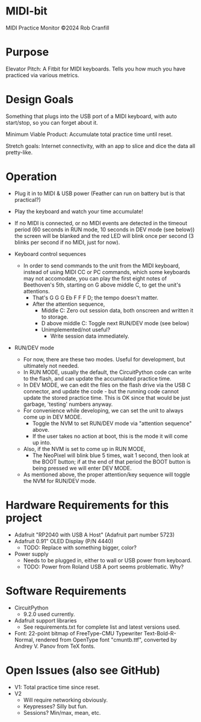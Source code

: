 # MIDI-bit
MIDI Practice Monitor
&copy;2024 Rob Cranfill

# Purpose
Elevator Pitch: A Fitbit for MIDI keyboards. Tells you how much you have practiced via various metrics.

# Design Goals
Something that plugs into the USB port of a MIDI keyboard, with auto start/stop, so you can forget about it.

Minimum Viable Product: Accumulate total practice time until reset.

Stretch goals: Internet connectivity, with an app to slice and dice the data all pretty-like.

# Operation
* Plug it in to MIDI & USB power (Feather can run on battery but is that practical?)
* Play the keyboard and watch your time accumulate!
* If no MIDI is connected, or no MIDI events are detected in the timeout period (60 seconds in RUN mode, 10 seconds in DEV mode (see below)) the screen will be blanked and the red LED will blink once per second (3 blinks per second if no MIDI, just for now).
* Keyboard control sequences
  * In order to send commands to the unit from the MIDI keyboard, instead of using MIDI CC or PC commands, which some keyboards may not accomodate, you can play the first eight notes of Beethoven's 5th, starting on G above middle C, to get the unit's attentions.
    * That's G G G Eb F F F D; the tempo doesn't matter.
    * After the attention sequence, 
      * Middle C: Zero out session data, both onscreen and written it to storage.
      * D above middle C: Toggle next RUN/DEV mode (see below)
      * Unimplemented/not useful?
        * Write session data immediately.

* RUN/DEV mode
  * For now, there are these two modes. Useful for development, but ultimately not needed.
  * In RUN MODE, usually the default, the CircuitPython code can write to the flash, and can update the accumulated practice time.
  * In DEV MODE, we can edit the files on the flash drive via the USB C connector, and update the code - but the running code cannot update the stored practice time. This is OK since that would be just garbage, 'testing' numbers anyway.
  * For convenience while developing, we can set the unit to always come up in DEV MODE.
    * Toggle the NVM to set RUN/DEV mode via "attention sequence" above. 
    * If the user takes no action at boot, this is the mode it will come up into.
  * Also, if the NVM is set to come up in RUN MODE, 
    * The NeoPixel will blink blue 5 times, wait 1 second, then look at the BOOT button;
    if at the end of that period the BOOT button is being pressed we will enter DEV MODE.
  * As mentioned above, the proper attention/key sequence will toggle the NVM for RUN/DEV mode.


# Hardware Requirements for this project
* Adafruit "RP2040 with USB A Host" (Adafruit part number 5723)
* Adafruit 0.91" OLED Display (P/N 4440)
  * TODO: Replace with something bigger, color?
* Power supply
  * Needs to be plugged in, either to wall or USB power from keyboard.
  *  TODO: Power from Roland USB A port seems problematic. Why?


# Software Requirements
* CircuitPython
  * 9.2.0 used currently.
* Adafruit support libraries
  * See requirements.txt for complete list and latest versions used.
* Font: 22-point bitmap of FreeType-CMU Typewriter Text-Bold-R-Normal, rendered from OpenType font "cmuntb.ttf", converted by Andrey V. Panov from TeX fonts.


# Open Issues (also see GitHub)
* V1: Total practice time since reset.
* V2
  * Will require networking obviously.
  * Keypresses? Silly but fun.
  * Sessions? Min/max, mean, etc.


